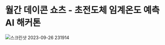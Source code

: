 # 월간 데이콘 쇼츠 - 초전도체 임계온도 예측 AI 해커톤
![스크린샷 2023-09-26 231914](https://github.com/stockmanager1/toy-project/assets/95357946/6c39476a-2da4-4419-9d1b-d530755c1488)
